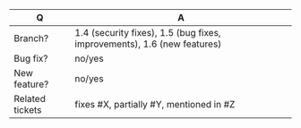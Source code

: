 | Q               | A
| --------------- | -----
| Branch?         | 1.4 (security fixes), 1.5 (bug fixes, improvements), 1.6 (new features)
| Bug fix?        | no/yes
| New feature?    | no/yes
| Related tickets | fixes #X, partially #Y, mentioned in #Z
